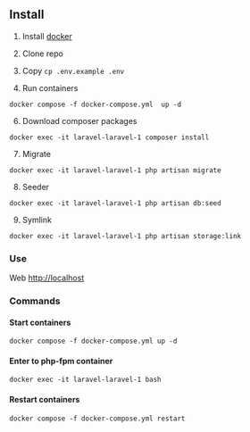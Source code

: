 ## Install

1. Install [docker](https://docs.docker.com/engine/install/)
2. Clone repo
4. Copy ```cp .env.example .env```

5. Run containers
```shell
docker compose -f docker-compose.yml  up -d
```

6. Download composer packages
```shell
docker exec -it laravel-laravel-1 composer install
```
7. Migrate
```shell
docker exec -it laravel-laravel-1 php artisan migrate
```
8. Seeder
```shell
docker exec -it laravel-laravel-1 php artisan db:seed
```

9. Symlink
```shell
docker exec -it laravel-laravel-1 php artisan storage:link
```

### Use
Web [http://localhost](http://localhost)

### Commands
#### Start containers
```shell
docker compose -f docker-compose.yml up -d
```

#### Enter to php-fpm container
```shell
docker exec -it laravel-laravel-1 bash
```

#### Restart containers
```shell
docker compose -f docker-compose.yml restart
```
